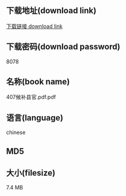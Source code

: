 ## 下载地址(download link)
[下载链接 download link](https://voluble-croquembouche-d321dc.netlify.app/?s=407%E5%80%99%E8%A1%A5%E5%8E%BF%E5%AE%98.pdf)

## 下载密码(download password)
8078

## 名称(book name)
407候补县官.pdf.pdf

## 语言(language)
chinese

## MD5


## 大小(filesize)
7.4 MB
